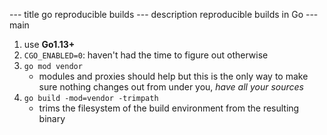 --- title
go reproducible builds
--- description
reproducible builds in Go
--- main


1. use **Go1.13+**
2. `CGO_ENABLED=0`: haven't had the time to figure out otherwise
3. `go mod vendor`
   - modules and proxies should help but this is the only way to make sure nothing changes out from under you, _have all your sources_
4. `go build -mod=vendor -trimpath`
   - trims the filesystem of the build environment from the resulting binary
